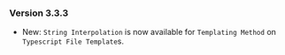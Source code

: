 ### Version 3.3.3

- New: `String Interpolation` is now available for `Templating Method` on `Typescript File Template`s.
